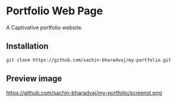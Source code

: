 # Portfolio Web Page
A Captivative portfolio website.
## Installation
```bash
git clone https://github.com/sachin-bharadvaj/my-portfolio.git
```
## Preview image
https://github.com/sachin-bharadvaj/my-portfolio/screenst.png


